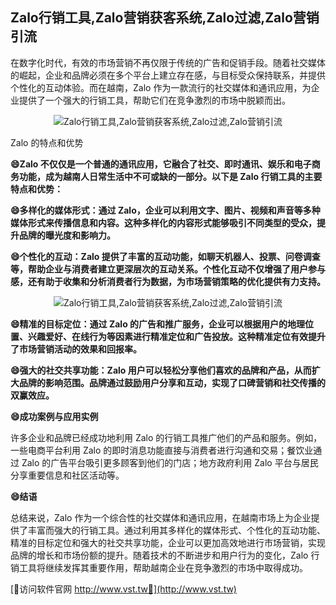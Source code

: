 ## **Zalo行销工具,Zalo营销获客系统,Zalo过滤,Zalo营销引流**

在数字化时代，有效的市场营销不再仅限于传统的广告和促销手段。随着社交媒体的崛起，企业和品牌必须在多个平台上建立存在感，与目标受众保持联系，并提供个性化的互动体验。而在越南，Zalo 作为一款流行的社交媒体和通讯应用，为企业提供了一个强大的行销工具，帮助它们在竞争激烈的市场中脱颖而出。

 <center><img src="https://vst.tw/MP4/tuiguang/png/4.png" alt="Zalo行销工具,Zalo营销获客系统,Zalo过滤,Zalo营销引流"></center>

Zalo 的特点和优势

**😄Zalo 不仅仅是一个普通的通讯应用，它融合了社交、即时通讯、娱乐和电子商务功能，成为越南人日常生活中不可或缺的一部分。以下是 Zalo 行销工具的主要特点和优势：**

**😄多样化的媒体形式：通过 Zalo，企业可以利用文字、图片、视频和声音等多种媒体形式来传播信息和内容。这种多样化的内容形式能够吸引不同类型的受众，提升品牌的曝光度和影响力。**

**😄个性化的互动：Zalo 提供了丰富的互动功能，如聊天机器人、投票、问卷调查等，帮助企业与消费者建立更深层次的互动关系。个性化互动不仅增强了用户参与感，还有助于收集和分析消费者行为数据，为市场营销策略的优化提供有力支持。**

 <center><img src="https://vst.tw/MP4/tuiguang/png/7.png" alt="Zalo行销工具,Zalo营销获客系统,Zalo过滤,Zalo营销引流"></center>

**😄精准的目标定位：通过 Zalo 的广告和推广服务，企业可以根据用户的地理位置、兴趣爱好、在线行为等因素进行精准定位和广告投放。这种精准定位有效提升了市场营销活动的效果和回报率。**

**😄强大的社交共享功能：Zalo 用户可以轻松分享他们喜欢的品牌和产品，从而扩大品牌的影响范围。品牌通过鼓励用户分享和互动，实现了口碑营销和社交传播的双赢效应。**

**😄成功案例与应用实例**

许多企业和品牌已经成功地利用 Zalo 的行销工具推广他们的产品和服务。例如，一些电商平台利用 Zalo 的即时消息功能直接与消费者进行沟通和交易；餐饮业通过 Zalo 的广告平台吸引更多顾客到他们的门店；地方政府利用 Zalo 平台与居民分享重要信息和社区活动等。

**😄结语**

总结来说，Zalo 作为一个综合性的社交媒体和通讯应用，在越南市场上为企业提供了丰富而强大的行销工具。通过利用其多样化的媒体形式、个性化的互动功能、精准的目标定位和强大的社交共享功能，企业可以更加高效地进行市场营销，实现品牌的增长和市场份额的提升。随着技术的不断进步和用户行为的变化，Zalo 行销工具将继续发挥其重要作用，帮助越南企业在竞争激烈的市场中取得成功。


[👻访问软件官网 http://www.vst.tw👻](http://www.vst.tw)
